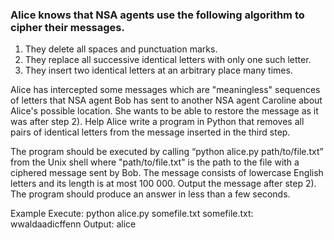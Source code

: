 ### Alice knows that NSA agents use the following algorithm to cipher their messages.

1) They delete all spaces and punctuation marks.
2) They replace all successive identical letters with only one such letter.
3) They insert two identical letters at an arbitrary place many times.

Alice has intercepted some messages which are "meaningless" sequences of letters that NSA agent Bob has sent to another NSA agent Caroline about Alice's possible location. She wants to be able to restore the message as it was after step 2). Help Alice write a program in Python that removes all pairs of identical letters from the message inserted in the third step. 

The program should be executed by calling “python alice.py path/to/file.txt” from the Unix shell where "path/to/file.txt" is the path to the file with a ciphered message sent by Bob. The message consists of lowercase English letters and its length is at most 100 000. Output the message after step 2). The program should produce an answer in less than a few seconds.

Example
Execute: python alice.py somefile.txt
somefile.txt: wwaldaadicffenn
Output: alice
